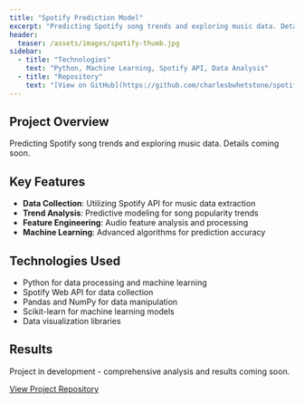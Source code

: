 ```yaml
---
title: "Spotify Prediction Model"
excerpt: "Predicting Spotify song trends and exploring music data. Details coming soon."
header:
  teaser: /assets/images/spotify-thumb.jpg
sidebar:
  - title: "Technologies"
    text: "Python, Machine Learning, Spotify API, Data Analysis"
  - title: "Repository"
    text: "[View on GitHub](https://github.com/charlesbwhetstone/spotify-prediction-model)"
---
```


## Project Overview

Predicting Spotify song trends and exploring music data. Details coming soon.

## Key Features

- **Data Collection**: Utilizing Spotify API for music data extraction
- **Trend Analysis**: Predictive modeling for song popularity trends
- **Feature Engineering**: Audio feature analysis and processing
- **Machine Learning**: Advanced algorithms for prediction accuracy

## Technologies Used

- Python for data processing and machine learning
- Spotify Web API for data collection
- Pandas and NumPy for data manipulation
- Scikit-learn for machine learning models
- Data visualization libraries

## Results

Project in development - comprehensive analysis and results coming soon.

[View Project Repository](https://github.com/charlesbwhetstone/spotify-prediction-model)